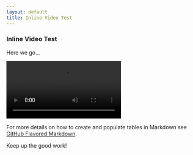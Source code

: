 ```yaml
---
layout: default
title: Inline Video Test
---
```


### Inline Video Test


Here we go...

![Arp it up](/audio/InlineVideoTest.mov)



For more details on how to create and populate tables in Markdown see [GitHub Flavored Markdown](https://guides.github.com/features/mastering-markdown/).

Keep up the good work!
